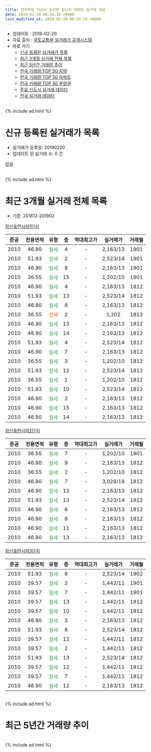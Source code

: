 ```yaml
---
title: 전라북도 익산시 오산면 장신리 아파트 실거래 정보
date: 2019-02-20 06:24:18 +0900
last_modified_at: 2019-02-20 06:24:18 +0900
---
```


* 업데이트 : 2019-02-20
* 자료 출처 : [국토교통부 실거래가 공개시스템](http://rt.molit.go.kr)
* 바로 가기
    * [신규 등록된 실거래가 목록](#신규-등록된-실거래가-목록)
    * [최근 3개월 실거래 전체 목록](#최근-3개월-실거래-전체-목록)
    * [최근 5년간 거래량 추이](#최근-5년간-거래량-추이)
    * [전국 거래량 TOP 50 지역](https://inasie.github.io/apt-trade-info/최근-3개월-전국에서-가장-거래가-많이-발생한-지역)
    * [전국 거래량 TOP 50 아파트](https://inasie.github.io/apt-trade-info/최근-3개월-전국에서-가장-거래가-많이-발생한-아파트)
    * [전국 거래량 TOP 50 분양권](https://inasie.github.io/apt-trade-info/최근-3개월-전국에서-가장-거래가-많이-발생한-분양권)
    * [주요 신도시 실거래 데이터](https://inasie.github.io/apt-trade-info/주요-신도시)
    * [전국 실거래 데이터](https://inasie.github.io/apt-trade-info/전국)
<br>
{% include ad.html %}
<br>

# 신규 등록된 실거래가 목록
* 실거래가 등록일: 20190220
* 업데이트 된 실거래 수: 0 건

없음

<br>
{% include ad.html %}
<br>

# 최근 3개월 실거래 전체 목록
* 기준: 201812-201902


[장신휴먼시아1단지](https://search.naver.com/search.naver?query=%EC%A0%84%EB%9D%BC%EB%B6%81%EB%8F%84+%EC%9D%B5%EC%82%B0%EC%8B%9C+%EC%98%A4%EC%82%B0%EB%A9%B4+%EC%9E%A5%EC%8B%A0%EB%A6%AC+%EC%9E%A5%EC%8B%A0%ED%9C%B4%EB%A8%BC%EC%8B%9C%EC%95%841%EB%8B%A8%EC%A7%80)

|준공|전용면적|유형|층|역대최고가|실거래가|거래월|
|:---:|:---:|:---:|:---:|:---:|:---:|:---:|
|2010|46.90|<span style="color:#34a853">월세</span>|4|<span style="color:#444444">-</span>|2,163/13|1901|
|2010|51.93|<span style="color:#34a853">월세</span>|2|<span style="color:#444444">-</span>|2,523/14|1901|
|2010|46.90|<span style="color:#34a853">월세</span>|8|<span style="color:#444444">-</span>|2,163/13|1901|
|2010|36.55|<span style="color:#34a853">월세</span>|15|<span style="color:#444444">-</span>|1,202/10|1901|
|2010|46.90|<span style="color:#34a853">월세</span>|4|<span style="color:#444444">-</span>|2,163/13|1812|
|2010|51.93|<span style="color:#34a853">월세</span>|13|<span style="color:#444444">-</span>|2,523/14|1812|
|2010|46.90|<span style="color:#34a853">월세</span>|8|<span style="color:#444444">-</span>|2,163/13|1812|
|2010|36.55|<span style="color:#ff5a00">전세</span>|2|<span style="color:#444444">-</span>|1,202|1812|
|2010|46.90|<span style="color:#34a853">월세</span>|13|<span style="color:#444444">-</span>|2,163/13|1812|
|2010|46.90|<span style="color:#34a853">월세</span>|14|<span style="color:#444444">-</span>|2,163/13|1812|
|2010|51.93|<span style="color:#34a853">월세</span>|4|<span style="color:#444444">-</span>|2,523/14|1812|
|2010|46.90|<span style="color:#34a853">월세</span>|7|<span style="color:#444444">-</span>|2,163/13|1812|
|2010|36.55|<span style="color:#34a853">월세</span>|3|<span style="color:#444444">-</span>|1,202/10|1812|
|2010|51.93|<span style="color:#34a853">월세</span>|12|<span style="color:#444444">-</span>|2,523/14|1812|
|2010|36.55|<span style="color:#34a853">월세</span>|1|<span style="color:#444444">-</span>|1,202/10|1812|
|2010|51.93|<span style="color:#34a853">월세</span>|10|<span style="color:#444444">-</span>|2,523/14|1812|
|2010|46.90|<span style="color:#34a853">월세</span>|2|<span style="color:#444444">-</span>|2,163/13|1812|
|2010|46.90|<span style="color:#34a853">월세</span>|15|<span style="color:#444444">-</span>|2,163/13|1812|
|2010|46.90|<span style="color:#34a853">월세</span>|14|<span style="color:#444444">-</span>|2,163/13|1812|

[장신휴먼시아2단지](https://search.naver.com/search.naver?query=%EC%A0%84%EB%9D%BC%EB%B6%81%EB%8F%84+%EC%9D%B5%EC%82%B0%EC%8B%9C+%EC%98%A4%EC%82%B0%EB%A9%B4+%EC%9E%A5%EC%8B%A0%EB%A6%AC+%EC%9E%A5%EC%8B%A0%ED%9C%B4%EB%A8%BC%EC%8B%9C%EC%95%842%EB%8B%A8%EC%A7%80)

|준공|전용면적|유형|층|역대최고가|실거래가|거래월|
|:---:|:---:|:---:|:---:|:---:|:---:|:---:|
|2010|36.55|<span style="color:#34a853">월세</span>|7|<span style="color:#444444">-</span>|1,202/10|1901|
|2010|46.90|<span style="color:#34a853">월세</span>|9|<span style="color:#444444">-</span>|2,163/13|1812|
|2010|36.55|<span style="color:#34a853">월세</span>|2|<span style="color:#444444">-</span>|1,202/10|1812|
|2010|46.90|<span style="color:#34a853">월세</span>|7|<span style="color:#444444">-</span>|3,028/19|1812|
|2010|46.90|<span style="color:#34a853">월세</span>|12|<span style="color:#444444">-</span>|2,163/13|1812|
|2010|51.93|<span style="color:#34a853">월세</span>|13|<span style="color:#444444">-</span>|2,523/14|1812|
|2010|46.90|<span style="color:#34a853">월세</span>|6|<span style="color:#444444">-</span>|2,163/13|1812|
|2010|46.90|<span style="color:#34a853">월세</span>|8|<span style="color:#444444">-</span>|2,163/13|1812|
|2010|46.90|<span style="color:#34a853">월세</span>|11|<span style="color:#444444">-</span>|2,163/13|1812|
|2010|46.90|<span style="color:#34a853">월세</span>|13|<span style="color:#444444">-</span>|2,163/13|1812|

[장신휴먼시아3단지](https://search.naver.com/search.naver?query=%EC%A0%84%EB%9D%BC%EB%B6%81%EB%8F%84+%EC%9D%B5%EC%82%B0%EC%8B%9C+%EC%98%A4%EC%82%B0%EB%A9%B4+%EC%9E%A5%EC%8B%A0%EB%A6%AC+%EC%9E%A5%EC%8B%A0%ED%9C%B4%EB%A8%BC%EC%8B%9C%EC%95%843%EB%8B%A8%EC%A7%80)

|준공|전용면적|유형|층|역대최고가|실거래가|거래월|
|:---:|:---:|:---:|:---:|:---:|:---:|:---:|
|2010|51.93|<span style="color:#34a853">월세</span>|6|<span style="color:#444444">-</span>|2,523/14|1902|
|2010|39.57|<span style="color:#34a853">월세</span>|2|<span style="color:#444444">-</span>|1,442/11|1901|
|2010|39.57|<span style="color:#34a853">월세</span>|7|<span style="color:#444444">-</span>|1,442/11|1901|
|2010|39.57|<span style="color:#34a853">월세</span>|13|<span style="color:#444444">-</span>|1,442/11|1812|
|2010|39.57|<span style="color:#34a853">월세</span>|10|<span style="color:#444444">-</span>|1,442/11|1812|
|2010|46.90|<span style="color:#34a853">월세</span>|3|<span style="color:#444444">-</span>|2,163/13|1812|
|2010|51.93|<span style="color:#34a853">월세</span>|8|<span style="color:#444444">-</span>|2,523/14|1812|
|2010|39.57|<span style="color:#34a853">월세</span>|12|<span style="color:#444444">-</span>|1,442/11|1812|
|2010|39.57|<span style="color:#34a853">월세</span>|2|<span style="color:#444444">-</span>|1,442/11|1812|
|2010|51.93|<span style="color:#34a853">월세</span>|13|<span style="color:#444444">-</span>|2,523/14|1812|
|2010|39.57|<span style="color:#34a853">월세</span>|12|<span style="color:#444444">-</span>|1,442/11|1812|
|2010|39.57|<span style="color:#34a853">월세</span>|7|<span style="color:#444444">-</span>|1,442/11|1812|
|2010|46.90|<span style="color:#34a853">월세</span>|12|<span style="color:#444444">-</span>|2,163/13|1812|


<br>
{% include ad.html %}
<br>

# 최근 5년간 거래량 추이


<div style="width:100%;">
    <canvas id="deal_progress" height="200"></canvas>
</div>

<script>
new Chart(document.getElementById("deal_progress"), {
    type: 'line',
    data: {
        labels: ['201402','201403','201404','201405','201406','201407','201408','201409','201410','201411','201412','201501','201502','201503','201504','201505','201506','201507','201508','201509','201510','201511','201512','201601','201602','201603','201604','201605','201606','201607','201608','201609','201610','201611','201612','201701','201702','201703','201704','201705','201706','201707','201708','201709','201710','201711','201712','201801','201802','201803','201804','201805','201806','201807','201808','201809','201810','201811','201812','201901','201902'],
        datasets: [{
            label: '매매',
            pointRadius: 1,
            data: [0, 0, 0, 0, 0, 0, 0, 0, 0, 0, 0, 0, 0, 1, 0, 0, 0, 0, 0, 0, 0, 0, 0, 0, 0, 0, 0, 0, 0, 0, 0, 0, 0, 0, 0, 0, 0, 0, 0, 0, 0, 0, 0, 0, 0, 0, 0, 0, 0, 0, 0, 0, 0, 0, 0, 0, 0, 0, 0, 0, 0],
            borderColor: "rgba(255, 201, 14, 1)",
            backgroundColor: "rgba(255, 201, 14, 0.5)",
            fill: false,
            lineTension: 0
        },{
            label: '전월세',
            pointRadius: 1,
            data: [1, 1, 3, 2, 1, 3, 1, 2, 6, 0, 45, 7, 2, 2, 7, 5, 4, 4, 2, 5, 4, 1, 3, 1, 1, 2, 0, 1, 1, 3, 2, 1, 0, 1, 36, 9, 8, 6, 8, 6, 6, 8, 1, 4, 4, 5, 5, 0, 4, 3, 3, 4, 1, 3, 3, 0, 2, 4, 34, 7, 1],
            borderColor: "rgba(0, 141, 185, 1)",
            backgroundColor: "rgba(0, 141, 185, 0.5)",
            fill: false,
            lineTension: 0
        }
        ]
    },
    options: {
        responsive: true,
        title: {
            display: false
        },
        tooltips: {
            mode: 'index',
            intersect: false
        },
        hover: {
            mode: 'nearest',
            intersect: true
        },
        scales: {
            xAxes: [{
                display: true,
                scaleLabel: {
                    display: true,
                    labelString: '년/월'
                }
            }],
            yAxes: [{
                display: true,
                ticks: {
                    suggestedMin: 0,
                },
                scaleLabel: {
                    display: true,
                    labelString: '실거래 수'
                }
            }]
        }
    }
});

</script>


<br>
{% include ad.html %}
<br>

